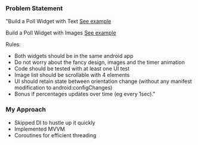 ### Problem Statement ###

"Build a Poll Widget with Text
[See example](https://cl.ly/428948d9eb48)

Build a Poll Widget with Images
[See example](https://cl.ly/132aa3808c01)

Rules:
- Both widgets should be in the same android app
- Do not worry about the fancy design, images and the timer animation
- Code should be tested with at least one UI test
- Image list should be scrollable with 4 elements
- UI should retain state between orientation change (without any manifest modification to android:configChanges)
- Bonus if percentages updates over time (eg every 1sec)."


### My Approach ###

* Skipped DI to hustle up it quickly
* Implemented MVVM 
* Coroutines for efficient threading

    